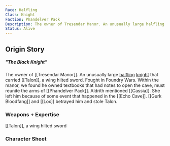 ```yaml
---
Race: Halfling
Class: Knight
Faction: Phandelver Pack
Description: The owner of Tresendar Manor. An unusually large halfling knight that carried Talon, a wing hilted sword owned.
Status: Alive
---
```

## Origin Story
##### "The Black Knight"
The owner of  [[Tresendar Manor]]. An unusually large [halfling](https://www.dndbeyond.com/races/14-halfling) [knight](https://www.dndbeyond.com/monsters/16938-knight)  that carried [[Talon]], a wing hilted sword. Fought in Foundry Wars. Within the manor, we found he owned textbooks that had notes to open the cave, must reunite the arms of [[Phandelver Pack]]. Aldrith mentioned [[Cassia]]. She left him because of some event that happened in the [[Echo Cave]]. [[Gurk Bloodfang]] and [[Lox]] betrayed him and stole Talon.

### Weapons + Expertise
[[Talon]], a wing hilted sword

### Character Sheet


